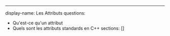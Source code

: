 ---
display-name: Les Attributs
questions:
- Qu'est-ce qu'un attribut
- Quels sont les attributs standards en C++
sections: []
